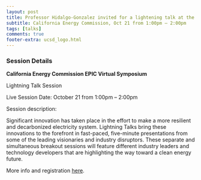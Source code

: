 ```yaml
---
layout: post
title: Professor Hidalgo-Gonzalez invited for a lightening talk at the EPIC Symposium
subtitle: California Energy Commission, Oct 21 from 1:00pm – 2:00pm 
tags: [talks]
comments: true
footer-extra: ucsd_logo.html
---
```



### Session Details  

**California Energy Commission EPIC Virtual Symposium**

Lightning Talk Session  

Live Session Date: October 21 from 1:00pm – 2:00pm  


Session description:  

Significant innovation has taken place in the effort to make a more resilient and decarbonized electricity system. 
Lightning Talks bring these innovations to the forefront in fast-paced, five-minute presentations from some of 
the leading visionaries and industry disruptors. These separate and simultaneous breakout sessions will 
feature different industry leaders and technology developers that are highlighting the way toward a clean energy future. 

More info and registration [here](https://www.energy.ca.gov/event/webinar/2020-10/day-3-2020-electric-program-investment-charge-symposium).
